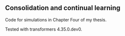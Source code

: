 ## Consolidation and continual learning

Code for simulations in Chapter Four of my thesis.

Tested with transformers 4.35.0.dev0.


